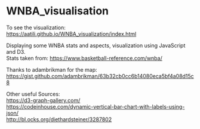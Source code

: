 # WNBA_visualisation
To see the visualization: https://aatili.github.io/WNBA_visualization/index.html


Displaying some WNBA stats and aspects, visualization using JavaScript and D3.<br>
Stats taken from: https://www.basketball-reference.com/wnba/

Thanks to adambrikman for the map: 
https://gist.github.com/adambrikman/63b32cb0cc6b14080eca5bf4a08d15c8

Other useful Sources: <br>
https://d3-graph-gallery.com/ <br>
https://codeinhouse.com/dynamic-vertical-bar-chart-with-labels-using-json/ <br>
http://bl.ocks.org/diethardsteiner/3287802
